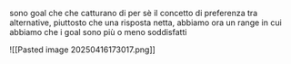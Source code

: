 sono goal che che catturano di per sè il concetto di preferenza tra alternative, piuttosto che una risposta netta, abbiamo ora un range in cui abbiamo che i goal sono più o meno soddisfatti

![[Pasted image 20250416173017.png]]